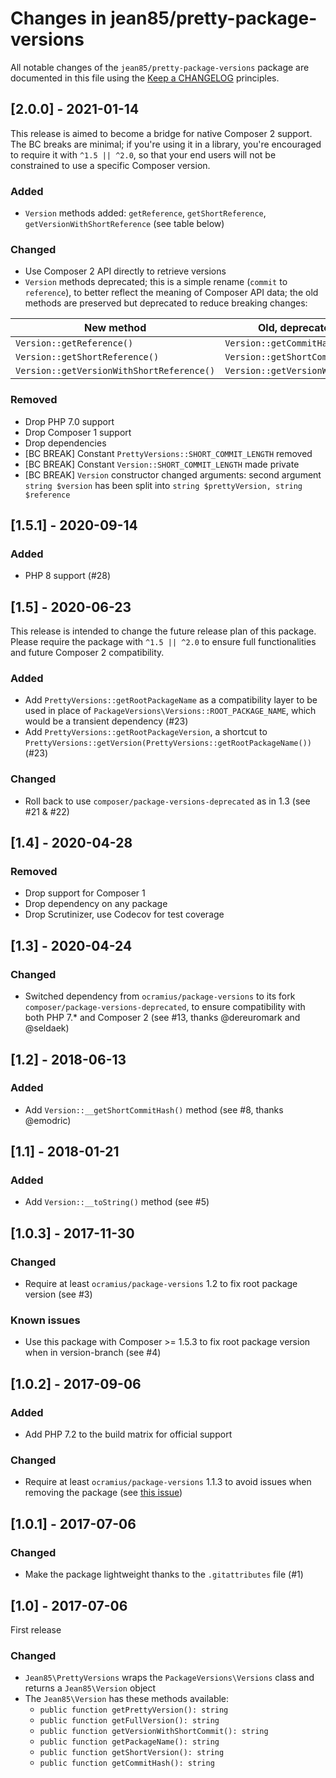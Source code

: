 # Changes in jean85/pretty-package-versions

All notable changes of the `jean85/pretty-package-versions` package are documented in this file using the 
[Keep a CHANGELOG](http://keepachangelog.com/) principles.

## [2.0.0] - 2021-01-14
This release is aimed to become a bridge for native Composer 2 support. The BC breaks are minimal; if you're using it in a library, you're encouraged to require it  with `^1.5 || ^2.0`, so that your end users will not be constrained to use a specific Composer version. 

### Added
 * `Version` methods added: `getReference`, `getShortReference`, `getVersionWithShortReference` (see table below)
### Changed
 * Use Composer 2 API directly to retrieve versions
 * `Version` methods deprecated; this is a simple rename (`commit` to `reference`), to better reflect the meaning of Composer API data; the old methods are preserved but deprecated to reduce breaking changes:

| New method                                | Old, deprecated method                 |
|-------------------------------------------|----------------------------------------|
| `Version::getReference()`                 | `Version::getCommitHash()`             | 
| `Version::getShortReference()`            | `Version::getShortCommitHash()`        | 
| `Version::getVersionWithShortReference()` | `Version::getVersionWithShortCommit()` |

### Removed
 * Drop PHP 7.0 support
 * Drop Composer 1 support
 * Drop dependencies
 * [BC BREAK] Constant `PrettyVersions::SHORT_COMMIT_LENGTH` removed
 * [BC BREAK] Constant `Version::SHORT_COMMIT_LENGTH` made private
 * [BC BREAK] `Version` constructor changed arguments: second argument `string $version` has been split into `string $prettyVersion, string $reference`

## [1.5.1] - 2020-09-14
### Added
 * PHP 8 support (#28)

## [1.5] - 2020-06-23
This release is intended to change the future release plan of this package. Please require the package with `^1.5 || ^2.0` to ensure full functionalities and future Composer 2 compatibility.

### Added
 * Add `PrettyVersions::getRootPackageName` as a compatibility layer to be used in place of `PackageVersions\Versions::ROOT_PACKAGE_NAME`, which would be a transient dependency (#23)
 * Add `PrettyVersions::getRootPackageVersion`, a shortcut to `PrettyVersions::getVersion(PrettyVersions::getRootPackageName())` (#23)

### Changed
 * Roll back to use `composer/package-versions-deprecated` as in 1.3 (see #21 & #22)

## [1.4] - 2020-04-28
### Removed
 * Drop support for Composer 1
 * Drop dependency on any package
 * Drop Scrutinizer, use Codecov for test coverage

## [1.3] - 2020-04-24
### Changed
 * Switched dependency from `ocramius/package-versions` to its fork `composer/package-versions-deprecated`, to ensure compatibility with both PHP 7.* and Composer 2 (see #13, thanks @dereuromark and @seldaek)

## [1.2] - 2018-06-13
### Added
 * Add `Version::__getShortCommitHash()` method (see #8, thanks @emodric)

## [1.1] - 2018-01-21
### Added
 * Add `Version::__toString()` method (see #5)

## [1.0.3] - 2017-11-30
### Changed
 * Require at least `ocramius/package-versions` 1.2 to fix root package version (see #3)
### Known issues
 * Use this package with Composer >= 1.5.3 to fix root package version when in version-branch (see #4)

## [1.0.2] - 2017-09-06
### Added
 * Add PHP 7.2 to the build matrix for official support
### Changed
 * Require at least `ocramius/package-versions` 1.1.3 to avoid issues when removing the package (see [this issue](https://github.com/Ocramius/PackageVersions/issues/41))

## [1.0.1] - 2017-07-06
### Changed
 * Make the package lightweight thanks to the `.gitattributes` file (#1)

## [1.0] - 2017-07-06
First release
### Changed
 * `Jean85\PrettyVersions` wraps the `PackageVersions\Versions` class and returns a `Jean85\Version` object
 * The `Jean85\Version` has these methods available:
    * `public function getPrettyVersion(): string`
    * `public function getFullVersion(): string`
    * `public function getVersionWithShortCommit(): string`
    * `public function getPackageName(): string`
    * `public function getShortVersion(): string`
    * `public function getCommitHash(): string`
